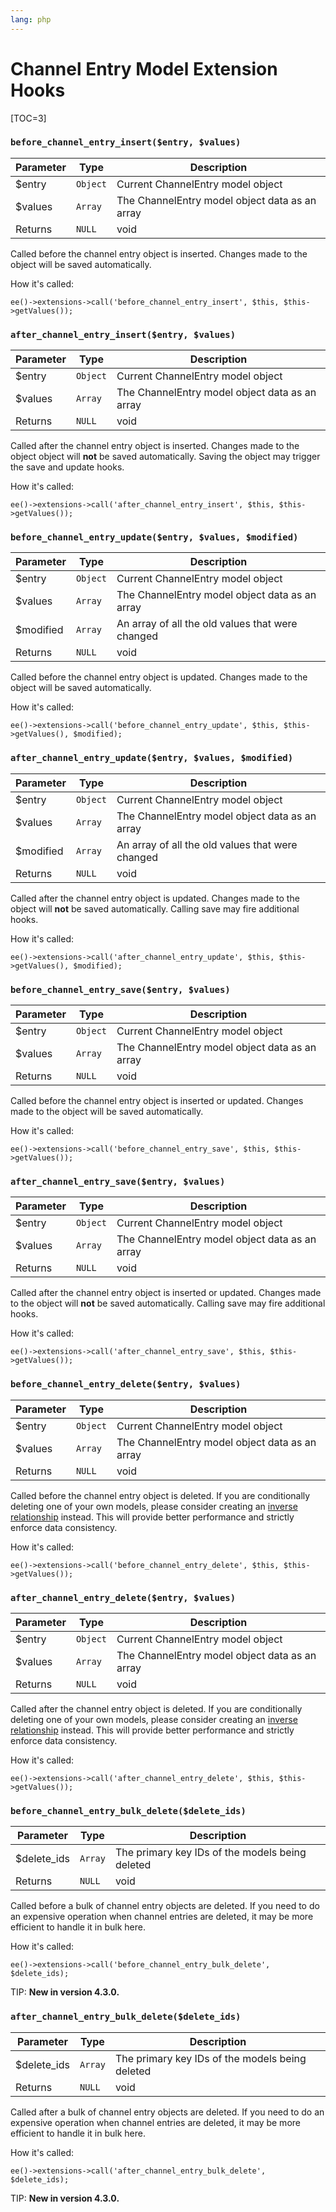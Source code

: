 ```yaml
---
lang: php
---
```


<!--
    This source file is part of the open source project
    ExpressionEngine User Guide (https://github.com/ExpressionEngine/ExpressionEngine-User-Guide)

    @link      https://expressionengine.com/
    @copyright Copyright (c) 2003-2020, Packet Tide, LLC (https://ellislab.com)
    @license   https://expressionengine.com/license Licensed under Apache License, Version 2.0
-->

# Channel Entry Model Extension Hooks

[TOC=3]

### `before_channel_entry_insert($entry, $values)`

| Parameter | Type     | Description                                    |
| --------- | -------- | ---------------------------------------------- |
| \$entry   | `Object` | Current ChannelEntry model object              |
| \$values  | `Array`  | The ChannelEntry model object data as an array |
| Returns   | `NULL`   | void                                           |

Called before the channel entry object is inserted. Changes made to the object will be saved automatically.

How it's called:

    ee()->extensions->call('before_channel_entry_insert', $this, $this->getValues());

### `after_channel_entry_insert($entry, $values)`

| Parameter | Type     | Description                                    |
| --------- | -------- | ---------------------------------------------- |
| \$entry   | `Object` | Current ChannelEntry model object              |
| \$values  | `Array`  | The ChannelEntry model object data as an array |
| Returns   | `NULL`   | void                                           |

Called after the channel entry object is inserted. Changes made to the object object will **not** be saved automatically. Saving the object may trigger the save and update hooks.

How it's called:

    ee()->extensions->call('after_channel_entry_insert', $this, $this->getValues());

### `before_channel_entry_update($entry, $values, $modified)`

| Parameter  | Type     | Description                                      |
| ---------- | -------- | ------------------------------------------------ |
| \$entry    | `Object` | Current ChannelEntry model object                |
| \$values   | `Array`  | The ChannelEntry model object data as an array   |
| \$modified | `Array`  | An array of all the old values that were changed |
| Returns    | `NULL`   | void                                             |

Called before the channel entry object is updated. Changes made to the object will be saved automatically.

How it's called:

    ee()->extensions->call('before_channel_entry_update', $this, $this->getValues(), $modified);

### `after_channel_entry_update($entry, $values, $modified)`

| Parameter  | Type     | Description                                      |
| ---------- | -------- | ------------------------------------------------ |
| \$entry    | `Object` | Current ChannelEntry model object                |
| \$values   | `Array`  | The ChannelEntry model object data as an array   |
| \$modified | `Array`  | An array of all the old values that were changed |
| Returns    | `NULL`   | void                                             |

Called after the channel entry object is updated. Changes made to the object will **not** be saved automatically. Calling save may fire additional hooks.

How it's called:

    ee()->extensions->call('after_channel_entry_update', $this, $this->getValues(), $modified);

### `before_channel_entry_save($entry, $values)`

| Parameter | Type     | Description                                    |
| --------- | -------- | ---------------------------------------------- |
| \$entry   | `Object` | Current ChannelEntry model object              |
| \$values  | `Array`  | The ChannelEntry model object data as an array |
| Returns   | `NULL`   | void                                           |

Called before the channel entry object is inserted or updated. Changes made to the object will be saved automatically.

How it's called:

    ee()->extensions->call('before_channel_entry_save', $this, $this->getValues());

### `after_channel_entry_save($entry, $values)`

| Parameter | Type     | Description                                    |
| --------- | -------- | ---------------------------------------------- |
| \$entry   | `Object` | Current ChannelEntry model object              |
| \$values  | `Array`  | The ChannelEntry model object data as an array |
| Returns   | `NULL`   | void                                           |

Called after the channel entry object is inserted or updated. Changes made to the object will **not** be saved automatically. Calling save may fire additional hooks.

How it's called:

    ee()->extensions->call('after_channel_entry_save', $this, $this->getValues());

### `before_channel_entry_delete($entry, $values)`

| Parameter | Type     | Description                                    |
| --------- | -------- | ---------------------------------------------- |
| \$entry   | `Object` | Current ChannelEntry model object              |
| \$values  | `Array`  | The ChannelEntry model object data as an array |
| Returns   | `NULL`   | void                                           |

Called before the channel entry object is deleted. If you are conditionally deleting one of your own models, please consider creating an [inverse relationship](development/services/model/relating-models.md#inverse-relationships) instead. This will provide better performance and strictly enforce data consistency.

How it's called:

    ee()->extensions->call('before_channel_entry_delete', $this, $this->getValues());

### `after_channel_entry_delete($entry, $values)`

| Parameter | Type     | Description                                    |
| --------- | -------- | ---------------------------------------------- |
| \$entry   | `Object` | Current ChannelEntry model object              |
| \$values  | `Array`  | The ChannelEntry model object data as an array |
| Returns   | `NULL`   | void                                           |

Called after the channel entry object is deleted. If you are conditionally deleting one of your own models, please consider creating an [inverse relationship](development/services/model/relating-models.md#inverse-relationships) instead. This will provide better performance and strictly enforce data consistency.

How it's called:

    ee()->extensions->call('after_channel_entry_delete', $this, $this->getValues());

### `before_channel_entry_bulk_delete($delete_ids)`

| Parameter    | Type    | Description                                     |
| ------------ | ------- | ----------------------------------------------- |
| \$delete_ids | `Array` | The primary key IDs of the models being deleted |
| Returns      | `NULL`  | void                                            |

Called before a bulk of channel entry objects are deleted. If you need to do an expensive operation when channel entries are deleted, it may be more efficient to handle it in bulk here.

How it's called:

    ee()->extensions->call('before_channel_entry_bulk_delete', $delete_ids);

TIP: **New in version 4.3.0.**

### `after_channel_entry_bulk_delete($delete_ids)`

| Parameter    | Type    | Description                                     |
| ------------ | ------- | ----------------------------------------------- |
| \$delete_ids | `Array` | The primary key IDs of the models being deleted |
| Returns      | `NULL`  | void                                            |

Called after a bulk of channel entry objects are deleted. If you need to do an expensive operation when channel entries are deleted, it may be more efficient to handle it in bulk here.

How it's called:

    ee()->extensions->call('after_channel_entry_bulk_delete', $delete_ids);

TIP: **New in version 4.3.0.**
